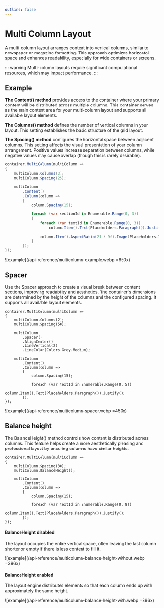 ```yaml
---
outline: false
---
```



# Multi Column Layout

A multi-column layout arranges content into vertical columns, similar to newspaper or magazine formatting. 
This approach optimizes horizontal space and enhances readability, especially for wide containers or screens. 

::: warning
Multi-column layouts require significant computational resources, which may impact performance.
:::


## Example

**The Content() method** provides access to the container where your primary content will be distributed across multiple columns.
This container serves as the main content area for your multi-column layout and supports all available layout elements.

**The Columns() method** defines the number of vertical columns in your layout. 
This setting establishes the basic structure of the grid layout.

**The Spacing() method** configures the horizontal space between adjacent columns. 
This setting affects the visual presentation of your column arrangement. 
Positive values increase separation between columns, while negative values may cause overlap (though this is rarely desirable).

```c#
container.MultiColumn(multiColumn =>
{
    multiColumn.Columns(3);
    multiColumn.Spacing(25);

    multiColumn
        .Content()
        .Column(column =>
        {
            column.Spacing(15);

            foreach (var sectionId in Enumerable.Range(0, 3))
            {
                foreach (var textId in Enumerable.Range(0, 3))
                    column.Item().Text(Placeholders.Paragraph()).Justify();

                column.Item().AspectRatio(21 / 9f).Image(Placeholders.Image);
            }
        });
});
```

![example](/api-reference/multicolumn-example.webp =650x)


## Spacer

Use the Spacer approach to create a visual break between content sections, improving readability and aesthetics.
The container's dimensions are determined by the height of the columns and the configured spacing. 
It supports all available layout elements.

```c#{6-10}
container.MultiColumn(multiColumn =>
{
    multiColumn.Columns(2);
    multiColumn.Spacing(50);

    multiColumn
        .Spacer()
        .AlignCenter()
        .LineVertical(2)
        .LineColor(Colors.Grey.Medium);
    
    multiColumn
        .Content()
        .Column(column =>
        {
            column.Spacing(15);

            foreach (var textId in Enumerable.Range(0, 5))
                column.Item().Text(Placeholders.Paragraph()).Justify();
        });
});
```

![example](/api-reference/multicolumn-spacer.webp =450x)



## Balance height

The BalanceHeight() method controls how content is distributed across columns. 
This feature helps create a more aesthetically pleasing and professional layout by ensuring columns have similar heights.

```c#{4}
container.MultiColumn(multiColumn =>
{
    multiColumn.Spacing(30);
    multiColumn.BalanceHeight();

    multiColumn
        .Content()
        .Column(column =>
        {
            column.Spacing(15);
            
            foreach (var textId in Enumerable.Range(0, 8))
                column.Item().Text(Placeholders.Paragraph()).Justify();
        });
});
```


#### BalanceHeight disabled

The layout occupies the entire vertical space, often leaving the last column shorter or empty if there is less content to fill it.

![example](/api-reference/multicolumn-balance-height-without.webp =396x)


#### BalanceHeight enabled

The layout engine distributes elements so that each column ends up with approximately the same height.

![example](/api-reference/multicolumn-balance-height-with.webp =396x)
